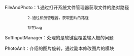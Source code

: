 FileAndPhoto：1.通过打开系统文件管理器获取文件的绝对路径
              
              2.通过相册管理器，获取图片的路径
              
              存在bug
SoftInputManager：处理的是软键盘覆盖输入框的问题

PhotoAnit：介绍的图片旋转，通过副本修改图片的模块
